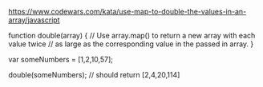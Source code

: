 https://www.codewars.com/kata/use-map-to-double-the-values-in-an-array/javascript

function double(array) {
    // Use array.map() to return a new array with each value twice
    // as large as the corresponding value in the passed in array.
}

var someNumbers = [1,2,10,57];

double(someNumbers); // should return [2,4,20,114]